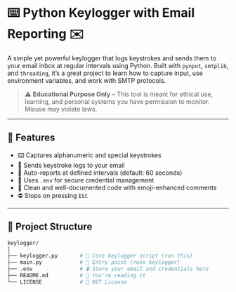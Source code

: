 # ⌨️ Python Keylogger with Email Reporting ✉️

A simple yet powerful keylogger that logs keystrokes and sends them to your email inbox at regular intervals using Python. Built with `pynput`, `smtplib`, and `threading`, it’s a great project to learn how to capture input, use environment variables, and work with SMTP protocols.

> ⚠️ **Educational Purpose Only** – This tool is meant for ethical use, learning, and personal systems you have permission to monitor. Misuse may violate laws.

---

## 🚀 Features

- ⌨️ Captures alphanumeric and special keystrokes  
- 📩 Sends keystroke logs to your email  
- 🔁 Auto-reports at defined intervals (default: 60 seconds)  
- 🔧 Uses `.env` for secure credential management  
- 🧠 Clean and well-documented code with emoji-enhanced comments  
- ⛔ Stops on pressing `ESC`  

---

## 📂 Project Structure

```bash
keylogger/
│
├── keylogger.py       # 🔑 Core keylogger script (run this)
├── main.py            # 🚀 Entry point (runs keylogger)
├── .env               # 🔒 Store your email and credentials here
├── README.md          # 📘 You're reading it
└── LICENSE            # 📜 MIT License
